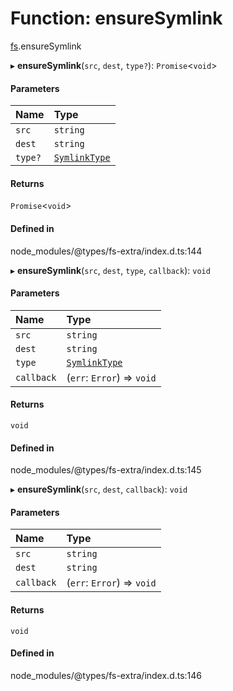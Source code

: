 # Function: ensureSymlink

[fs](../modules/fs.md).ensureSymlink

▸ **ensureSymlink**(`src`, `dest`, `type?`): `Promise`<`void`\>

#### Parameters

| Name | Type |
| :------ | :------ |
| `src` | `string` |
| `dest` | `string` |
| `type?` | [`SymlinkType`](../types/fs.SymlinkType.md) |

#### Returns

`Promise`<`void`\>

#### Defined in

node_modules/@types/fs-extra/index.d.ts:144

▸ **ensureSymlink**(`src`, `dest`, `type`, `callback`): `void`

#### Parameters

| Name | Type |
| :------ | :------ |
| `src` | `string` |
| `dest` | `string` |
| `type` | [`SymlinkType`](../types/fs.SymlinkType.md) |
| `callback` | (`err`: `Error`) => `void` |

#### Returns

`void`

#### Defined in

node_modules/@types/fs-extra/index.d.ts:145

▸ **ensureSymlink**(`src`, `dest`, `callback`): `void`

#### Parameters

| Name | Type |
| :------ | :------ |
| `src` | `string` |
| `dest` | `string` |
| `callback` | (`err`: `Error`) => `void` |

#### Returns

`void`

#### Defined in

node_modules/@types/fs-extra/index.d.ts:146
